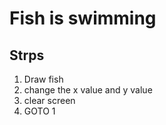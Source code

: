 # Fish is swimming

## Strps

1. Draw fish
2. change the x value and y value 
3. clear screen
4. GOTO 1